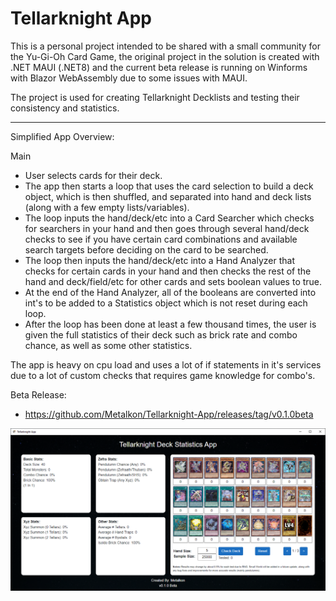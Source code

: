 # Tellarknight App
This is a personal project intended to be shared with a small community for the Yu-Gi-Oh Card Game, the original project in the solution is created with .NET MAUI (.NET8) and the current beta release is running on Winforms with Blazor WebAssembly due to some issues with MAUI.

The project is used for creating Tellarknight Decklists and testing their consistency and statistics.

-----

Simplified App Overview:

Main
- User selects cards for their deck.
- The app then starts a loop that uses the card selection to build a deck object, which is then shuffled, and separated into hand and deck lists (along with a few empty lists/variables).
- The loop inputs the hand/deck/etc into a Card Searcher which checks for searchers in your hand and then goes through several hand/deck checks to see if you have certain card combinations and available search targets before deciding on the card to be searched.
- The loop then inputs the hand/deck/etc into a Hand Analyzer that checks for certain cards in your hand and then checks the rest of the hand and deck/field/etc for other cards and sets boolean values to true.
- At the end of the Hand Analyzer, all of the booleans are converted into int's to be added to a Statistics object which is not reset during each loop.
- After the loop has been done at least a few thousand times, the user is given the full statistics of their deck such as brick rate and combo chance, as well as some other statistics.

The app is heavy on cpu load and uses a lot of if statements in it's services due to a lot of custom checks that requires game knowledge for combo's.

Beta Release:
- https://github.com/Metalkon/Tellarknight-App/releases/tag/v0.1.0beta

![Example Image](tellar_app_window.PNG)
